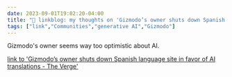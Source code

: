---date: 2023-09-01T19:02:20-04:00title: "🔗 linkblog: my thoughts on 'Gizmodo’s owner shuts down Spanish language site in favor of AI translations - The Verge'"tags: ["link","Communities","generative AI","Gizmodo"]---Gizmodo's owner seems way too optimistic about AI.   [link to 'Gizmodo’s owner shuts down Spanish language site in favor of AI translations - The Verge'](https://www.theverge.com/2023/9/1/23856029/gizmodo-shuts-down-spanish-language-site-ai-translations)